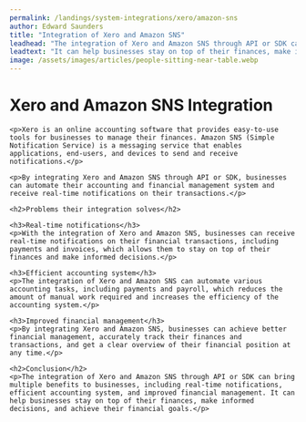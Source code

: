 ```yaml
---
permalink: /landings/system-integrations/xero/amazon-sns
author: Edward Saunders
title: "Integration of Xero and Amazon SNS"
leadhead: "The integration of Xero and Amazon SNS through API or SDK can bring multiple benefits to businesses, including real-time notifications, efficient accounting system, and improved financial management"
leadtext: "It can help businesses stay on top of their finances, make informed decisions, and achieve their financial goals."
image: /assets/images/articles/people-sitting-near-table.webp
---
```

<div class="arttext">    <h1>Xero and Amazon SNS Integration</h1>
    
    <p>Xero is an online accounting software that provides easy-to-use tools for businesses to manage their finances. Amazon SNS (Simple Notification Service) is a messaging service that enables applications, end-users, and devices to send and receive notifications.</p>
    
    <p>By integrating Xero and Amazon SNS through API or SDK, businesses can automate their accounting and financial management system and receive real-time notifications on their transactions.</p>
    
    <h2>Problems their integration solves</h2>
    
    <h3>Real-time notifications</h3>
    <p>With the integration of Xero and Amazon SNS, businesses can receive real-time notifications on their financial transactions, including payments and invoices, which allows them to stay on top of their finances and make informed decisions.</p>
    
    <h3>Efficient accounting system</h3>
    <p>The integration of Xero and Amazon SNS can automate various accounting tasks, including payments and payroll, which reduces the amount of manual work required and increases the efficiency of the accounting system.</p>
    
    <h3>Improved financial management</h3>
    <p>By integrating Xero and Amazon SNS, businesses can achieve better financial management, accurately track their finances and transactions, and get a clear overview of their financial position at any time.</p>
    
    <h2>Conclusion</h2>
    <p>The integration of Xero and Amazon SNS through API or SDK can bring multiple benefits to businesses, including real-time notifications, efficient accounting system, and improved financial management. It can help businesses stay on top of their finances, make informed decisions, and achieve their financial goals.</p>
</div>